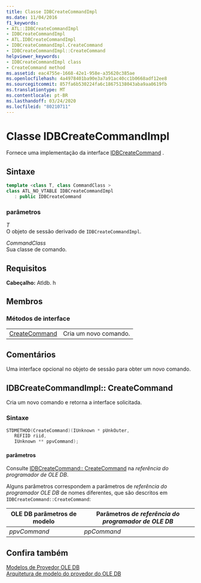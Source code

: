 ```yaml
---
title: Classe IDBCreateCommandImpl
ms.date: 11/04/2016
f1_keywords:
- ATL::IDBCreateCommandImpl
- IDBCreateCommandImpl
- ATL.IDBCreateCommandImpl
- IDBCreateCommandImpl.CreateCommand
- IDBCreateCommandImpl::CreateCommand
helpviewer_keywords:
- IDBCreateCommandImpl class
- CreateCommand method
ms.assetid: eac4755e-1668-42e1-958e-a35620c385ae
ms.openlocfilehash: 4a4978401ba90e3a7a91ac40cc1b0668adf12ee8
ms.sourcegitcommit: 857fa6b530224fa6c18675138043aba9aa0619fb
ms.translationtype: MT
ms.contentlocale: pt-BR
ms.lasthandoff: 03/24/2020
ms.locfileid: "80210711"
---
```

# <a name="idbcreatecommandimpl-class"></a>Classe IDBCreateCommandImpl

Fornece uma implementação da interface [IDBCreateCommand](/previous-versions/windows/desktop/ms711625(v=vs.85)) .

## <a name="syntax"></a>Sintaxe

```cpp
template <class T, class CommandClass >
class ATL_NO_VTABLE IDBCreateCommandImpl
   : public IDBCreateCommand
```

### <a name="parameters"></a>parâmetros

*T*<br/>
O objeto de sessão derivado de `IDBCreateCommandImpl`.

*CommandClass*<br/>
Sua classe de comando.

## <a name="requirements"></a>Requisitos

**Cabeçalho:** Atldb. h

## <a name="members"></a>Membros

### <a name="interface-methods"></a>Métodos de interface

|||
|-|-|
|[CreateCommand](#createcommand)|Cria um novo comando.|

## <a name="remarks"></a>Comentários

Uma interface opcional no objeto de sessão para obter um novo comando.

## <a name="idbcreatecommandimplcreatecommand"></a><a name="createcommand"></a>IDBCreateCommandImpl:: CreateCommand

Cria um novo comando e retorna a interface solicitada.

### <a name="syntax"></a>Sintaxe

```cpp
STDMETHOD(CreateCommand)(IUnknown * pUnkOuter,
   REFIID riid,
   IUnknown ** ppvCommand);
```

#### <a name="parameters"></a>parâmetros

Consulte [IDBCreateCommand:: CreateCommand](/previous-versions/windows/desktop/ms709772(v=vs.85)) na *referência do programador de OLE DB*.

Alguns parâmetros correspondem a parâmetros de *referência do programador OLE DB* de nomes diferentes, que são descritos em `IDBCreateCommand::CreateCommand`:

|OLE DB parâmetros de modelo|Parâmetros *de referência do programador de OLE DB*|
|--------------------------------|------------------------------------------------|
|*ppvCommand*|*ppCommand*|

## <a name="see-also"></a>Confira também

[Modelos de Provedor OLE DB](../../data/oledb/ole-db-provider-templates-cpp.md)<br/>
[Arquitetura de modelo do provedor do OLE DB](../../data/oledb/ole-db-provider-template-architecture.md)
